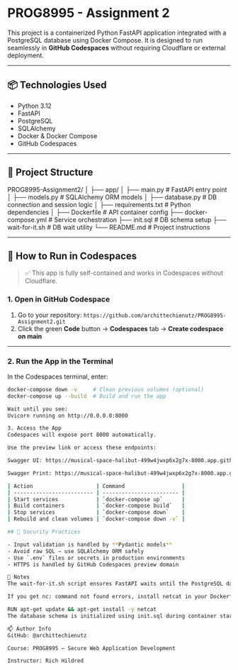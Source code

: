 # PROG8995 - Assignment 2

This project is a containerized Python FastAPI application integrated with a PostgreSQL database using Docker Compose. It is designed to run seamlessly in **GitHub Codespaces** without requiring Cloudflare or external deployment.

---

## 📦 Technologies Used

- Python 3.12
- FastAPI
- PostgreSQL
- SQLAlchemy
- Docker & Docker Compose
- GitHub Codespaces

---

## 📁 Project Structure

PROG8995-Assignment2/
│
├── app/
│ ├── main.py # FastAPI entry point
│ ├── models.py # SQLAlchemy ORM models
│ ├── database.py # DB connection and session logic
│ ├── requirements.txt # Python dependencies
│
├── Dockerfile # API container config
├── docker-compose.yml # Service orchestration
├── init.sql # DB schema setup
├── wait-for-it.sh # DB wait utility
└── README.md # Project instructions


---

## 🚀 How to Run in Codespaces

> ✅ This app is fully self-contained and works in Codespaces without Cloudflare.

### 1. Open in GitHub Codespace

1. Go to your repository: `https://github.com/archittechienutz/PROG8995-Assignment2.git`
2. Click the green **Code** button → **Codespaces** tab → **Create codespace on main**

---

### 2. Run the App in the Terminal

In the Codespaces terminal, enter:

```bash
docker-compose down -v     # Clean previous volumes (optional)
docker-compose up --build  # Build and run the app

Wait until you see:
Uvicorn running on http://0.0.0.0:8000

3. Access the App
Codespaces will expose port 8000 automatically.

Use the preview link or access these endpoints:

Swagger UI: https://musical-space-halibut-499w4jwxp6x2g7x-8000.app.github.dev/docs

Swagger Print: https://musical-space-halibut-499w4jwxp6x2g7x-8000.app.github.dev/user/4

| Action                    | Command                  |
| ------------------------- | ------------------------ |
| Start services            | `docker-compose up`      |
| Build containers          | `docker-compose build`   |
| Stop services             | `docker-compose down`    |
| Rebuild and clean volumes | `docker-compose down -v` |

## 🧰 Security Practices

- Input validation is handled by **Pydantic models**
- Avoid raw SQL — use SQLAlchemy ORM safely
- Use `.env` files or secrets in production environments
- HTTPS is handled by GitHub Codespaces preview domain

🧠 Notes
The wait-for-it.sh script ensures FastAPI waits until the PostgreSQL database is ready.

If you get nc: command not found errors, install netcat in your Dockerfile with:

RUN apt-get update && apt-get install -y netcat
The database schema is initialized using init.sql during container startup.

📫 Author Info
GitHub: @archittechienutz

Course: PROG8995 — Secure Web Application Development

Instructor: Rich Hildred
